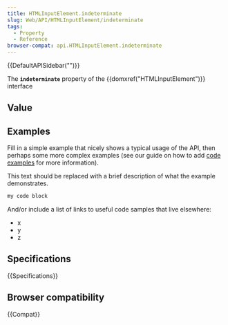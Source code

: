 ```yaml
---
title: HTMLInputElement.indeterminate
slug: Web/API/HTMLInputElement/indeterminate
tags:
  - Property
  - Reference
browser-compat: api.HTMLInputElement.indeterminate
---
```

{{DefaultAPISidebar("")}}

The **`indeterminate`** property of the {{domxref("HTMLInputElement")}} interface 

## Value



## Examples

Fill in a simple example that nicely shows a typical usage of the API, then perhaps some more complex examples (see our guide on how to add [code examples](/en-US/docs/MDN/Contribute/Structures/Code_examples) for more information).

This text should be replaced with a brief description of what the example demonstrates.

```js
my code block
```

And/or include a list of links to useful code samples that live elsewhere:

*   x
*   y
*   z

## Specifications

{{Specifications}}

## Browser compatibility

{{Compat}}


